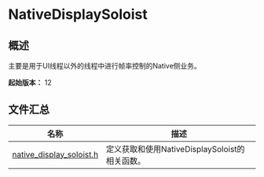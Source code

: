 # NativeDisplaySoloist

## 概述

主要是用于UI线程以外的线程中进行帧率控制的Native侧业务。

**起始版本：** 12
## 文件汇总

| 名称 | 描述 |
| -- | -- |
| [native_display_soloist.h](capi-native-display-soloist-h.md) | 定义获取和使用NativeDisplaySoloist的相关函数。 |
